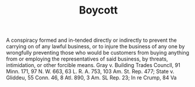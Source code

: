 ---
title: Boycott
letter: B
permalink: "/definitions/bld-boycott.html"
body: A conspiracy formed and in-tended directly or indirectly to prevent the carrying
  on of any lawful business, or to injure the business of any one by wrongfully preventing
  those who would be customers from buying anything from or employing the representatives
  of said business, by threats, intimidation, or other forcible means. Gray v. Building
  Trades Councll, 91 Minn. 171, 97 N. W. 663, 63 L. R. A. 753, 103 Am. St. Rep. 477;
  State v. Gliddeu, 55 Conn. 46, 8 Atl. 890, 3 Am. SL Rep. 23; In re Crump, 84 Va
published_at: '2018-07-07'
source: Black's Law Dictionary 2nd Ed (1910)
layout: post
---